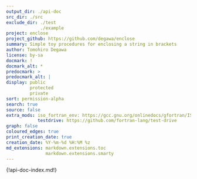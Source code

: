 ```yaml
---
output_dir: ./api-doc
src_dir: ./src
exclude_dir: ./test
             ./example
project: enclose
project_github: https://github.com/degawa/enclose
summary: Simple toy procedures for enclosing a string in brackets
author: Tomohiro Degawa
license: by-sa
docmark: !
docmark_alt: *
predocmark: >
predocmark_alt: |
display: public
         protected
         private
sort: permission-alpha
search: true
source: false
extra_mods: iso_fortran_env: https://gcc.gnu.org/onlinedocs/gfortran/ISO_005fFORTRAN_005fENV.html
            testdrive: https://github.com/fortran-lang/test-drive
graph: false
coloured_edges: true
print_creation_date: true
creation_date: %Y-%m-%d %H:%M %z
md_extensions: markdown.extensions.toc
               markdown.extensions.smarty
---
```


<!-- document's top page content --->
{!api-doc-index.md!}